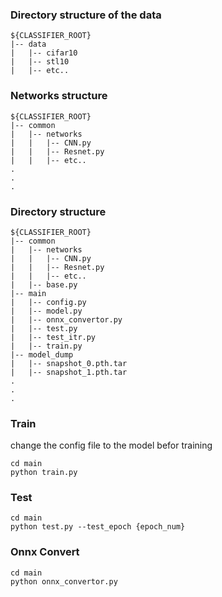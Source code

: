### Directory structure of the data

```
${CLASSIFIER_ROOT}
|-- data
|   |-- cifar10
|   |-- stl10
|   |-- etc..
```


### Networks structure
```
${CLASSIFIER_ROOT}
|-- common
|   |-- networks
|   |   |-- CNN.py
|   |   |-- Resnet.py
|   |   |-- etc..
.
.
.
```


### Directory structure

```
${CLASSIFIER_ROOT}
|-- common
|   |-- networks
|   |   |-- CNN.py
|   |   |-- Resnet.py
|   |   |-- etc..
|   |-- base.py
|-- main
|   |-- config.py
|   |-- model.py
|   |-- onnx_convertor.py
|   |-- test.py
|   |-- test_itr.py
|   |-- train.py
|-- model_dump
|   |-- snapshot_0.pth.tar
|   |-- snapshot_1.pth.tar
.
.
.
```


### Train
change the config file to the model befor training
```
cd main
python train.py
```

### Test
```
cd main
python test.py --test_epoch {epoch_num}
```

### Onnx Convert
```
cd main
python onnx_convertor.py
```
